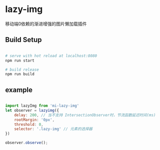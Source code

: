 # lazy-img

移动端0依赖的渐进增强的图片懒加载插件

## Build Setup

```bash

# serve with hot reload at localhost:8080
npm run start

# build release
npm run build
```
## example

```js

import lazyImg from 'mi-lazy-img'
let observer = lazyimg({
	delay: 200, // 当不支持 IntersectionObserver时，节流函数延迟时间(ms)
	rootMargin: '0px',
	threshold: 0,
	selector: '.lazy-img' // 元素的选择器
})

observer.observe();

```
